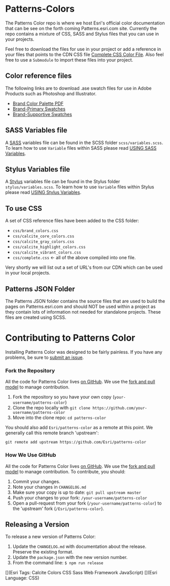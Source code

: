# Patterns-Colors
The Patterns Color repo is where we host Esri's official color documentation that can be see on the forth coming Patterns.esri.com site.  Currently the repo contains a mixture of CSS, SASS and Stylus files that you can use in your projects.

Feel free to download the files for use in your project or add a reference in your files that points to the CDN CSS file [Complete CSS Color File](https://s3-us-west-1.amazonaws.com/patterns.esri.com/files/css/color/complete.css).  Also feel free to use a `Submodule` to import these files into your project.

## Color reference files
The following links are to download .ase swatch files for use in Adobe Products such as Photoshop and Illustrator.

- [Brand Color Palette PDF](https://s3-us-west-1.amazonaws.com/patterns.esri.com/files/calcite_color_pdfs/Brand_Color_Palette.pdf)
- [Brand-Primary Swatches](https://s3-us-west-1.amazonaws.com/patterns.esri.com/files/color_swatch_files/Swatches_Brand_Primary.zip)
- [Brand-Supportive Swatches](https://s3-us-west-1.amazonaws.com/patterns.esri.com/files/color_swatch_files/Swatches_Brand_Supportive.zip)


## SASS Variables file
A [SASS](http://sass-lang.com/) variables file can be found in the SCSS folder `scss/variables.scss`.  To learn how to use `Variable` files within SASS please read [USING SASS Variables](http://sass-lang.com/guide#topic-2).

## Stylus Variables file
A [Stylus](http://learnboost.github.io/stylus/) variables file can be found in the Stylus folder `stylus/variables.scss`. To learn how to use `Variable` files within Stylus please read [USING Stylus Variables](http://learnboost.github.io/stylus/docs/variables.html).

## To use CSS
A set of CSS reference files have been added to the CSS folder:
- `css/brand_colors.css`
- `css/calcite_core_colors.css`
- `css/calcite_gray_colors.css`
- `css/calcite_highlight_colors.css`
- `css/calcite_vibrant_colors.css`
- `css/complete.css`  <- all of the above compiled into one file.

Very shortly we will list out a set of URL's from our CDN which can be used in your local projects.

## Patterns JSON Folder
The Patterns JSON folder contains the source files that are used to build the pages on Patterns.esri.com and should NOT be used within a project as they contain lots of information not needed for standalone projects.  These files are created using SCSS.


# Contributing to Patterns Color

Installing Patterns Color was designed to be fairly painless. If you have any problems, be sure to [submit an issue](https://github.com/Esri/patterns-color/issues/).

### Fork the Repository

All the code for Patterns Color lives [on GitHub](https://github.com/esri/patterns-color). We use the [fork and pull model](https://help.github.com/articles/using-pull-requests/) to manage contribution.

1. Fork the repository so you have your own copy (`your-username/patterns-color`)
2. Clone the repo locally with `git clone https://github.com/your-username/patterns-color`
3. Move into the clone repo:  `cd patterns-color`

You should also add `Esri/patterns-color` as a remote at this point. We generally call this remote branch 'upstream':

```
git remote add upstream https://github.com/Esri/patterns-color
```

### How We Use GitHub

All the code for Patterns Color lives [on GitHub](https://github.com/esri/patterns-color). We use the [fork and pull model](https://help.github.com/articles/using-pull-requests/) to manage contribution. To contribute, you should:

1. Commit your changes.
2. Note your changes in `CHANGELOG.md`
3. Make sure your copy is up to date: `git pull upstream master`
4. Push your changes to your fork: `/your-username/patterns-color`
5. Open a pull-request from your fork (`/your-username/patterns-color`) to the 'upstream' fork (`/Esri/patterns-color`).


## Releasing a Version
To release a new version of Patterns Color:
1. Update the `CHANGELOG.md` with documentation about the release. Preserve the existing format.
2. Update the `package.json` with the new version number.
3. From the command line: `$ npm run release`

[](Esri Tags: Calcite Colors CSS Sass Web Framework JavaScript)
[](Esri Language: CSS)


